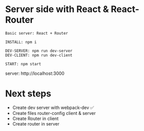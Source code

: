 # Server side with React & React-Router

```
Basic server: React + Router

INSTALL: npm i

DEV-SERVER: npm run dev-server
DEV-CLIENT: npm run dev-client

START: npm start
```

server: http://localhost:3000

# Next steps

- Create dev server with webpack-dev :white_check_mark:
- Create files router-config client & server
- Create Router in client
- Create router in server
